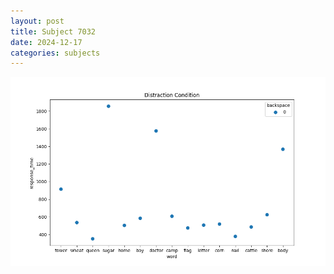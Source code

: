 ```yaml
---
layout: post
title: Subject 7032
date: 2024-12-17
categories: subjects
---
```


![](data/7032/run-6/7032_rt_acc_fuzzy_delay.png)
